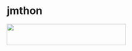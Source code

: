 # jmthon

<p align="left"><a href="https://heroku.com/deploy?template=https://github.com/rrnoshmr1/roz"> <img src="https://img.shields.io/badge/Deploy%20To%20Heroku-purple?style=for-the-badge&logo=heroku" width="320" height="58.45"/></a></p>
